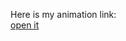 Here is my animation link:
<br>
<a href="https://dimpalagarwal.github.io/LeanInAssignments/assignment3/animation.html" alt="">[open it](https://dimpalagarwal.github.io/LeanInAssignments/assignment3/animation.html)</a>
